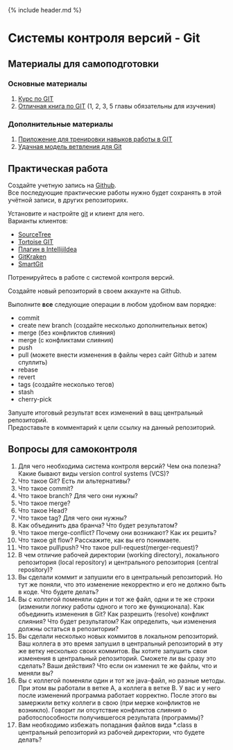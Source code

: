 {% include header.md %}

Системы контроля версий - Git
====================

Материалы для самоподготовки
---------------------

### Основные материалы
1. [Курс по GIT](https://learn.by/courses/course-v1:EPAM+VCG+ext1/about)
1. [Отличная книга по GIT](https://git-scm.com/book/ru/v2) (1, 2, 3, 5 главы обязательны для изучения)

### Дополнительные материалы
1. [Приложение для тренировки навыков работы в GIT](https://learngitbranching.js.org/)
1. [Удачная модель ветвления для Git](https://habr.com/ru/post/106912/)

Практическая работа
---------------------

Создайте учетную запись на [Github](https://github.com/).  
Все последующие практические работы нужно будет сохранять в этой учётной записи, в других репозиториях.

Установите и настройте [git](https://git-scm.com/downloads) и клиент для него.  
Варианты клиентов:
* [SourceTree](https://www.sourcetreeapp.com/)
* [Tortoise GIT](https://tortoisegit.org/)
* [Плагин в IntellijiIdea](https://plugins.jetbrains.com/plugin/3033-git-integration)
* [GitKraken](https://www.gitkraken.com/)
* [SmartGit](http://www.syntevo.com/smartgit/)

Потренируйтесь в работе с системой контроля версий.  

Создайте новый репозиторий в своем аккаунте на Github.

Выполните **все** следующие операции в любом удобном вам порядке:
* commit
* create new branch (создайте несколько дополнительных веток)
* merge (без конфликтов слияния)
* merge (с конфликтами слияния)
* push
* pull (можете внести изменения в файлы через сайт Github и затем спуллить)
* rebase
* revert
* tags (создайте несколько тегов)
* stash 
* cherry-pick

Запуште итоговый результат всех изменений в ващ центральный репозиторий.  
Предоставьте в комментарий к цели ссылку на данный репозиторий.

Вопросы для самоконтроля
---------------------
1. Для чего необходима система контроля версий? Чем она полезна? Какие бывают виды version control systems (VCS)?
1. Что такое Git? Есть ли альтернативы?
1. Что такое commit?
1. Что такое branch? Для чего они нужны?
1. Что такое merge?
1. Что такое Head?
1. Что такое tag? Для чего они нужны?
1. Как объединить два бранча? Что будет результатом?
1. Что такое merge-conflict? Почему они возникают? Как их решить?
1. Что такое git flow? Расскажите, как вы его понимаете.
1. Что такое pull\push? Что такое pull-request(merger-request)?
1. В чем отличие рабочей директории (working directory), локального репозитория (local repository) и центрального 
репозитория (central repository)?
1. Вы сделали коммит и запушили его в центральный репозиторий. Но тут же поняли, что это изменение некорректно и его не должно быть в коде. Что будете делать?
1. Вы с коллегой поменяли один и тот же файл, одни и те же строки (изменили логику работы одного и того же функционала). 
Как объединить изменения в Git? Как разрешить (resolve) 
конфликт слияния? Что будет результатом? Как определить, чьи изменения должны остаться в репозитории?
1. Вы сделали несколько новых коммитов в локальном репозиторий. Ваш коллега в это время запушил в центральный репозиторий в эту же ветку несколько своих коммитов.
Вы хотите запушить свои изменения в центральный репозиторий. Сможете ли вы сразу это сделать? Ваши действия? Что если он изменил те же файлы, что и меняли вы?
1. Вы с коллегой поменяли один и тот же java-файл, но разные методы. При этом вы работали в ветке А, а коллега в ветке В. У вас и у него после изменений программа работает корректно. 
После этого вы замержили ветку коллеги в свою (при мерже конфликтов не возникло). Говорит ли отсутствие конфликтов слияния о работоспособности получившегося результата (программы)?
1. Вам необходимо избежать попадания файлов вида *.class в центральный репозиторий из рабочей директории, что будете делать?